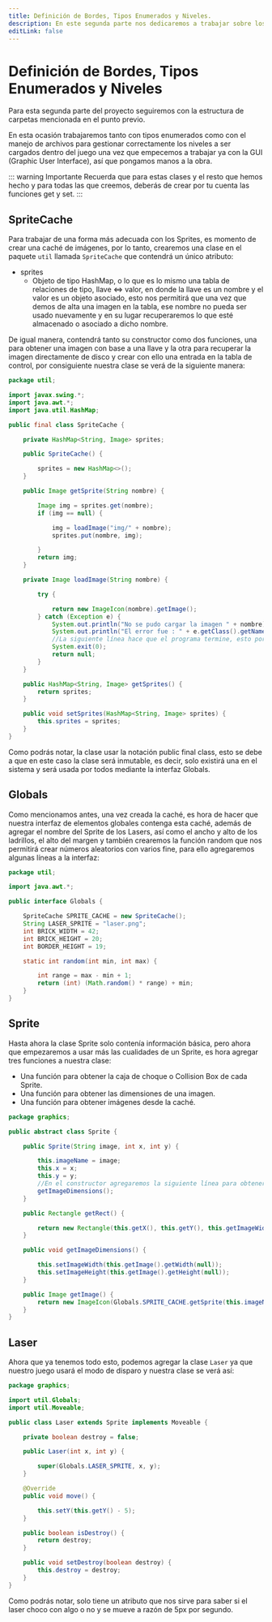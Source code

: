 ```yaml
---
title: Definición de Bordes, Tipos Enumerados y Niveles.
description: En este segunda parte nos dedicaremos a trabajar sobre los tipos enumerados del juego y la creación de los niveles del mismo.
editLink: false
---
```


# Definición de Bordes, Tipos Enumerados y Niveles

Para esta segunda parte del proyecto seguiremos con la estructura de carpetas mencionada en el punto previo.

En esta ocasión trabajaremos tanto con tipos enumerados como con el manejo de archivos para gestionar correctamente los
niveles a ser cargados dentro del juego una vez que empecemos a trabajar ya con la GUI (Graphic User Interface), así que
pongamos manos a la obra.

::: warning Importante
Recuerda que para estas clases y el resto que hemos hecho y para todas las que creemos, deberás
de crear por tu cuenta las funciones get y set.
:::

## SpriteCache

Para trabajar de una forma más adecuada con los Sprites, es momento de crear una caché de imágenes, por lo tanto,
crearemos una clase en el paquete `util` llamada `SpriteCache` que contendrá un único atributo:

- sprites
    - Objeto de tipo HashMap, o lo que es lo mismo una tabla de relaciones de tipo, llave <=> valor, en donde la llave
      es un nombre y el valor es un objeto asociado, esto nos permitirá que una vez que demos de alta una imagen en la
      tabla, ese nombre no pueda ser usado nuevamente y en su lugar recuperaremos lo que esté almacenado o asociado a
      dicho nombre.

De igual manera, contendrá tanto su constructor como dos funciones, una para obtener una imagen con base a una llave y
la otra para recuperar la imagen directamente de disco y crear con ello una entrada en la tabla de control, por
consiguiente nuestra clase se verá de la siguiente manera:

```java
package util;

import javax.swing.*;
import java.awt.*;
import java.util.HashMap;

public final class SpriteCache {

    private HashMap<String, Image> sprites;

    public SpriteCache() {

        sprites = new HashMap<>();
    }

    public Image getSprite(String nombre) {

        Image img = sprites.get(nombre);
        if (img == null) {

            img = loadImage("img/" + nombre);
            sprites.put(nombre, img);

        }
        return img;
    }

    private Image loadImage(String nombre) {

        try {

            return new ImageIcon(nombre).getImage();
        } catch (Exception e) {
            System.out.println("No se pudo cargar la imagen " + nombre);
            System.out.println("El error fue : " + e.getClass().getName() + " " + e.getMessage());
            //La siguiente línea hace que el programa termine, esto por seguridad al no contar con una caché.
            System.exit(0);
            return null;
        }
    }

    public HashMap<String, Image> getSprites() {
        return sprites;
    }

    public void setSprites(HashMap<String, Image> sprites) {
        this.sprites = sprites;
    }
}
```

Como podrás notar, la clase usar la notación public final class, esto se debe a que en este caso la clase será
inmutable, es decir, solo existirá una en el sistema y será usada por todos mediante la interfaz Globals.

## Globals

Como mencionamos antes, una vez creada la caché, es hora de hacer que nuestra interfaz de elementos globales contenga
esta caché, además de agregar el nombre del Sprite de los Lasers, así como el ancho y alto de los ladrillos, el alto del
margen y también crearemos la función random que nos permitirá crear números aleatorios con varios fine, para ello
agregaremos algunas líneas a la interfaz:

```java
package util;

import java.awt.*;

public interface Globals {

    SpriteCache SPRITE_CACHE = new SpriteCache();
    String LASER_SPRITE = "laser.png";
    int BRICK_WIDTH = 42;
    int BRICK_HEIGHT = 20;
    int BORDER_HEIGHT = 19;

    static int random(int min, int max) {

        int range = max - min + 1;
        return (int) (Math.random() * range) + min;
    }
}
```

## Sprite

Hasta ahora la clase Sprite solo contenía información básica, pero ahora que empezaremos a usar más las cualidades de un
Sprite, es hora agregar tres funciones a nuestra clase:

- Una función para obtener la caja de choque o Collision Box de cada Sprite.
- Una función para obtener las dimensiones de una imagen.
- Una función para obtener imágenes desde la caché.

```java
package graphics;

public abstract class Sprite {

    public Sprite(String image, int x, int y) {

        this.imageName = image;
        this.x = x;
        this.y = y;
        //En el constructor agregaremos la siguiente línea para obtener inicializar las dimensiones de cada imagen.
        getImageDimensions();
    }

    public Rectangle getRect() {

        return new Rectangle(this.getX(), this.getY(), this.getImageWidth(), this.getImageHeight());
    }

    public void getImageDimensions() {

        this.setImageWidth(this.getImage().getWidth(null));
        this.setImageHeight(this.getImage().getHeight(null));
    }

    public Image getImage() {
        return new ImageIcon(Globals.SPRITE_CACHE.getSprite(this.imageName)).getImage();
    }
}
```

## Laser

Ahora que ya tenemos todo esto, podemos agregar la clase `Laser` ya que nuestro juego usará el modo de disparo y nuestra
clase se verá así:

```java
package graphics;

import util.Globals;
import util.Moveable;

public class Laser extends Sprite implements Moveable {

    private boolean destroy = false;

    public Laser(int x, int y) {

        super(Globals.LASER_SPRITE, x, y);
    }

    @Override
    public void move() {

        this.setY(this.getY() - 5);
    }

    public boolean isDestroy() {
        return destroy;
    }

    public void setDestroy(boolean destroy) {
        this.destroy = destroy;
    }
}
```

Como podrás notar, solo tiene un atributo que nos sirve para saber si el laser choco con algo o no y se mueve a razón de
5px por segundo.
